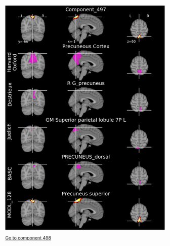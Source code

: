 


![497](preliminary/497.jpg "Component 497")

[Go to component 498](https://parietal-inria.github.io/MODL_atlas/512/498 "Component 498")